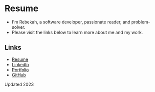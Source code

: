 # Resume

- I'm Rebekah, a software developer, passionate reader, and problem-solver.
- Please visit the links below to learn more about me and my work.

## Links

- [Resume](https://docs.google.com/document/d/18b6Nrr27qCe1PMEJwCNp6XHbZPtiT6pd9WYzAv5xXjk/edit?usp=sharing)
- [LinkedIn](https://www.linkedin.com/in/rebekah-gomez/)
- [Portfolio](https://rebekahgomez.netlify.app)
- [GitHub](https://github.com/RebekahGomez)

Updated 2023

